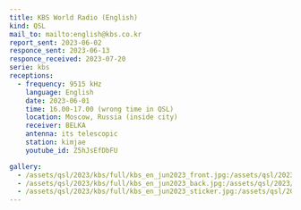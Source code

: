 ```yaml
---
title: KBS World Radio (English)
kind: QSL
mail_to: mailto:english@kbs.co.kr
report_sent: 2023-06-02
responce_sent: 2023-06-13
responce_received: 2023-07-20
serie: kbs
receptions:
  - frequency: 9515 kHz
    language: English
    date: 2023-06-01
    time: 16.00-17.00 (wrong time in QSL)
    location: Moscow, Russia (inside city)
    receiver: BELKA
    antenna: its telescopic
    station: kimjae
    youtube_id: Z5hJsEfDbFU

gallery:
  - /assets/qsl/2023/kbs/full/kbs_en_jun2023_front.jpg:/assets/qsl/2023/kbs/small/kbs_en_jun2023_front.jpg
  - /assets/qsl/2023/kbs/full/kbs_en_jun2023_back.jpg:/assets/qsl/2023/kbs/small/kbs_en_jun2023_back.jpg
  - /assets/qsl/2023/kbs/full/kbs_en_jun2023_sticker.jpg:/assets/qsl/2023/kbs/small/kbs_en_jun2023_sticker.jpg
---
```

